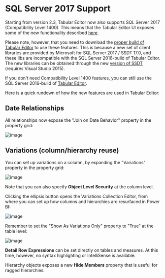 ﻿# SQL Server 2017 Support

Starting from version 2.3, Tabular Editor now also supports SQL Server 2017 (Compatibility Level 1400). This means that the Tabular Editor UI exposes some of the new functionality described [here](https://blogs.msdn.microsoft.com/analysisservices/2017/04/19/whats-new-in-sql-server-2017-ctp-2-0-for-analysis-services/).

Please note, however, that you need to download the [proper build of Tabular Editor](https://github.com/otykier/TabularEditor/releases/tag/2.5-CL1400) to use these features. This is because a new set of client libraries are provided by Microsoft for SQL Server 2017 / SSDT 17.0, and these libs are incompatible with the SQL Server 2016-build of Tabular Editor. The new libraries can be obtained through the new [version of SSDT](https://docs.microsoft.com/en-us/sql/ssdt/download-sql-server-data-tools-ssdt) (requires Visual Studio 2015).

If you don't need Compatibility Level 1400 features, you can still use the SQL Server 2016-build of [Tabular Editor](https://github.com/otykier/TabularEditor/releases/tag/2.5).

Here is a quick rundown of how the new features are used in Tabular Editor:

## Date Relationships
All relationships now expose the "Join on Date Behavior" property in the property grid:

![image](https://cloud.githubusercontent.com/assets/8976200/25297821/9dd46be0-26f0-11e7-92bf-10a921ed20dc.png)

## Variations (column/hierarchy reuse)
You can set up variations on a column, by expanding the "Variations" property in the property grid:

![image](https://cloud.githubusercontent.com/assets/8976200/25297845/c69ecc5a-26f0-11e7-93af-b7a2a0cc9310.png)

Note that you can also specify **Object Level Security** at the column level.

Clicking the ellipsis button opens the Variations Collection Editor, from where you can set up how columns and hierarchies are resurfaced in Power BI:

![image](https://cloud.githubusercontent.com/assets/8976200/25297884/fd4faf58-26f0-11e7-9a1a-df7a1b05f663.png)

Remember to set the "Show As Variations Only" property to "True" at the table level:

![image](https://cloud.githubusercontent.com/assets/8976200/25297917/2c1e4b64-26f1-11e7-8ce6-a62aef2b7d8a.png)

**Detail Row Expressions** can be set directly on tables and measures. At this time, however, no syntax highlighting or IntelliSense is available.

Hierarchy objects exposes a new **Hide Members** property that is useful for ragged hierarchies.
